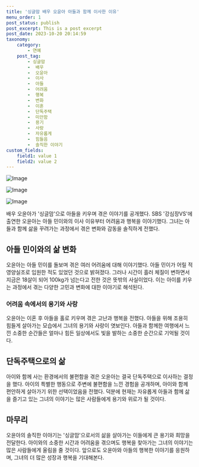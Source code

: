 ```yaml
---
title: '싱글맘 배우 오윤아 아들과 함께 이사한 이유'
menu_order: 1
post_status: publish
post_excerpt: This is a post excerpt
post_date: 2023-10-20 20:14:59
taxonomy:
    category:
        - 연예
    post_tag:
        - 싱글맘
        -  배우
        -  오윤아
        -  이사
        -  아들
        -  어려움
        -  행복
        -  변화
        -  이혼
        -  단독주택
        -  미안함
        -  용기
        -  사랑
        -  자유롭게
        -  힘들음
        -  솔직한 이야기
custom_fields:
    field1: value 1
    field2: value 2
---
```


![Image](https://mimgnews.pstatic.net/image/117/2024/02/07/0003805272_001_20240207004601250.jpg?type=w540)

![Image](https://ssl.pstatic.net/mimgnews/image/117/2024/02/07/0003805272_002_20240207004601289.jpg?type=w540)

![Image](https://mimgnews.pstatic.net/image/117/2024/02/07/0003805272_003_20240207004601340.jpg?type=w540)


배우 오윤아가 '싱글맘'으로 아들을 키우며 겪은 이야기를 공개했다. SBS '강심장VS'에 출연한 오윤아는 아들 민이와의 이사 이유부터 어려움과 행복을 이야기했다. 그녀는 아들과 함께 삶을 꾸려가는 과정에서 겪은 변화와 감동을 솔직하게 전했다.

## 아들 민이와의 삶 변화
오윤아는 아들 민이를 돌보며 겪은 여러 어려움에 대해 이야기했다. 아들 민이가 어릴 적 영양실조로 입원한 적도 있었던 것으로 밝혀졌다. 그러나 시간이 흘러 체질이 변하면서 지금은 18살이 되어 100kg가 넘는다고 전한 것은 뜻밖의 사실이었다. 이는 아이를 키우는 과정에서 겪는 다양한 고민과 변화에 대한 이야기로 해석된다.

### 어려움 속에서의 용기와 사랑
오윤아는 이혼 후 아들을 홀로 키우며 겪은 고난과 행복을 전했다. 아들을 위해 조용히 힘들게 살아가는 모습에서 그녀의 용기와 사랑이 엿보인다. 아들과 함께한 여행에서 느낀 소중한 순간들은 얼마나 힘든 일상에서도 빛을 발하는 소중한 순간으로 기억될 것이다.

## 단독주택으로의 삶
아이와 함께 사는 환경에서의 불편함을 겪은 오윤아는 결국 단독주택으로 이사하는 결정을 했다. 아이의 특별한 행동으로 주변에 불편함을 느낀 경험을 공개하며, 아이와 함께 편안하게 살아가기 위한 선택이었음을 전했다. 덕분에 현재는 자유롭게 아들과 함께 삶을 즐기고 있는 그녀의 이야기는 많은 사람들에게 용기와 위로가 될 것이다.

## 마무리
오윤아의 솔직한 이야기는 '싱글맘'으로서의 삶을 살아가는 이들에게 큰 용기와 희망을 전달한다. 아이와의 소중한 시간과 어려움을 겪으며도 행복을 찾아가는 그녀의 이야기는 많은 사람들에게 울림을 줄 것이다. 앞으로도 오윤아와 아들의 행복한 이야기를 응원하며, 그녀의 더 많은 성장과 행복을 기대해본다.

